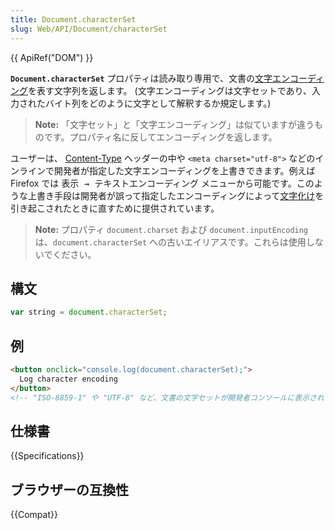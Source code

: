 ```yaml
---
title: Document.characterSet
slug: Web/API/Document/characterSet
---
```


{{ ApiRef("DOM") }}

**`Document.characterSet`** プロパティは読み取り専用で、文書の[文字エンコーディング](/ja/docs/Glossary/character_encoding)を表す文字列を返します。 (文字エンコーディングは文字セットであり、入力されたバイト列をどのように文字として解釈するか規定します。)

> **Note:** 「文字セット」と「文字エンコーディング」は似ていますが違うものです。プロパティ名に反してエンコーディングを返します。

ユーザーは、 [Content-Type](/ja/docs/Web/HTTP/Headers/Content-Type) ヘッダーの中や `<meta charset="utf-8">` などのインラインで開発者が指定した文字エンコーディングを上書きできます。例えば Firefox では <kbd>表示 → テキストエンコーディング</kbd> メニューから可能です。このような上書き手段は開発者が誤って指定したエンコーディングによって[文字化け](https://ja.wikipedia.org/wiki/%E6%96%87%E5%AD%97%E5%8C%96%E3%81%91)を引き起こされたときに直すために提供されています。

> **Note:** プロパティ `document.charset` および `document.inputEncoding` は、`document.characterSet` への古いエイリアスです。これらは使用しないでください。

## 構文

```js
var string = document.characterSet;
```

## 例

```html
<button onclick="console.log(document.characterSet);">
  Log character encoding
</button>
<!-- "ISO-8859-1" や "UTF-8" など、文書の文字セットが開発者コンソールに表示されます -->
```

## 仕様書

{{Specifications}}

## ブラウザーの互換性

{{Compat}}
